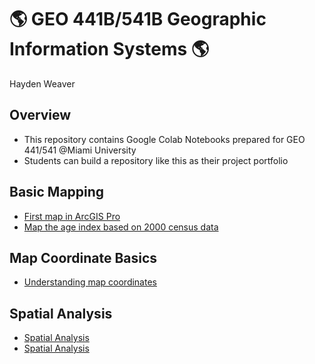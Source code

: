 # :earth_americas: GEO 441B/541B Geographic Information Systems :earth_americas:

Hayden Weaver

## Overview
- This repository contains Google Colab Notebooks prepared for GEO 441/541 @Miami University
- Students can build a repository like this as their project portfolio

## Basic Mapping

- [First map in ArcGIS Pro](https://github.com/haydenweaver/gis-project-portfolio-geo441-541b/tree/main/basic-mapping)
- [Map the age index based on 2000 census data](https://github.com/haydenweaver/gis-project-portfolio-geo441-541b/blob/main/basic-mapping/age-index-mapping.ipynb)

## Map Coordinate Basics

- [Understanding map coordinates](https://github.com/haydenweaver/gis-project-portfolio-geo441-541b/blob/main/map-coordinate-basics/understanding-coordinates.ipynb)

## Spatial Analysis 

- [Spatial Analysis](https://github.com/haydenweaver/gis-project-portfolio-geo441-541b/blob/main/spatial-analysis/Copy_of_week_10_assignment_template.ipynb)
- [Spatial Analysis](https://github.com/haydenweaver/gis-project-portfolio-geo441-541b/blob/main/spatial-analysis/Copy_of_week_12_assignment_template.ipynb)
